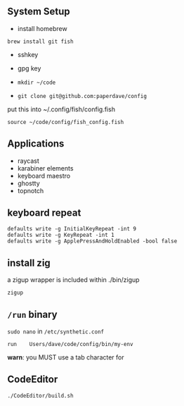 ## System Setup

- install homebrew

```
brew install git fish
```

- sshkey
- gpg key

- `mkdir ~/code`
- `git clone git@github.com:paperdave/config`

put this into ~/.config/fish/config.fish

```fish
source ~/code/config/fish_config.fish
```

## Applications

- raycast
- karabiner elements
- keyboard maestro
- ghostty
- topnotch

## keyboard repeat

```
defaults write -g InitialKeyRepeat -int 9
defaults write -g KeyRepeat -int 1
defaults write -g ApplePressAndHoldEnabled -bool false
```

## install zig

a zigup wrapper is included within ./bin/zigup

```
zigup
```

## `/run` binary


`sudo nano` in `/etc/synthetic.conf`
```
run    Users/dave/code/config/bin/my-env
```
**warn**: you MUST use a tab character for

## CodeEditor

`./CodeEditor/build.sh`